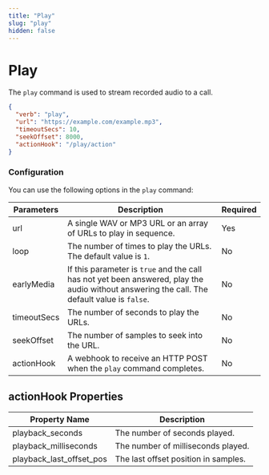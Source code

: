 ```yaml
---
title: "Play"
slug: "play"
hidden: false
---
```


# Play

The `play` command is used to stream recorded audio to a call.

```json
{
  "verb": "play",
  "url": "https://example.com/example.mp3",
  "timeoutSecs": 10,
  "seekOffset": 8000,
  "actionHook": "/play/action"
}
```

### Configuration

You can use the following options in the `play` command:

| Parameters  | Description                                                                                                                                  | Required |
|-------------|----------------------------------------------------------------------------------------------------------------------------------------------|----------|
| url         | A single WAV or MP3 URL or an array of URLs to play in sequence.                                                                             | Yes      |
| loop        | The number of times to play the URLs. The default value is `1`.                                                                              | No       |
| earlyMedia  | If this parameter is `true` and the call has not yet been answered, play the audio without answering the call. The default value is `false`. | No       |
| timeoutSecs | The number of seconds to play the URLs.                                                                                                      | No       |
| seekOffset  | The number of samples to seek into the URL.                                                                                                  | No       |
| actionHook  | A webhook to receive an HTTP POST when the `play` command completes. | No       |

## actionHook Properties

| Property Name            | Description                          |
|--------------------------|--------------------------------------|
| playback_seconds         | The number of seconds played.        |
| playback_milliseconds    | The number of milliseconds played.   |
| playback_last_offset_pos | The last offset position in samples. |

